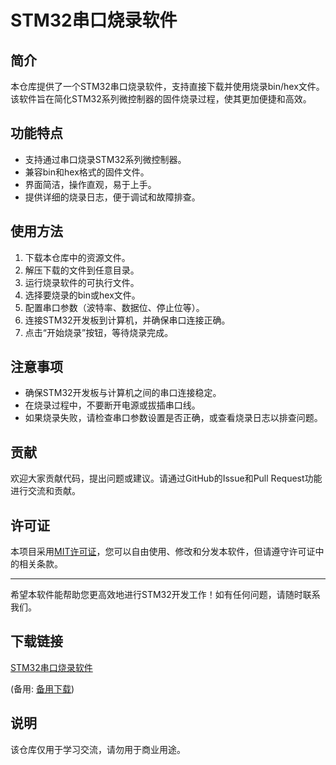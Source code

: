 # STM32串口烧录软件

## 简介
本仓库提供了一个STM32串口烧录软件，支持直接下载并使用烧录bin/hex文件。该软件旨在简化STM32系列微控制器的固件烧录过程，使其更加便捷和高效。

## 功能特点
- 支持通过串口烧录STM32系列微控制器。
- 兼容bin和hex格式的固件文件。
- 界面简洁，操作直观，易于上手。
- 提供详细的烧录日志，便于调试和故障排查。

## 使用方法
1. 下载本仓库中的资源文件。
2. 解压下载的文件到任意目录。
3. 运行烧录软件的可执行文件。
4. 选择要烧录的bin或hex文件。
5. 配置串口参数（波特率、数据位、停止位等）。
6. 连接STM32开发板到计算机，并确保串口连接正确。
7. 点击“开始烧录”按钮，等待烧录完成。

## 注意事项
- 确保STM32开发板与计算机之间的串口连接稳定。
- 在烧录过程中，不要断开电源或拔插串口线。
- 如果烧录失败，请检查串口参数设置是否正确，或查看烧录日志以排查问题。

## 贡献
欢迎大家贡献代码，提出问题或建议。请通过GitHub的Issue和Pull Request功能进行交流和贡献。

## 许可证
本项目采用[MIT许可证](LICENSE)，您可以自由使用、修改和分发本软件，但请遵守许可证中的相关条款。

---

希望本软件能帮助您更高效地进行STM32开发工作！如有任何问题，请随时联系我们。

## 下载链接
[STM32串口烧录软件](https://pan.quark.cn/s/4296637d1ead) 

(备用: [备用下载](https://pan.baidu.com/s/1-_EoTeQtoY5tg56fg63pdg?pwd=1234))

## 说明

该仓库仅用于学习交流，请勿用于商业用途。
